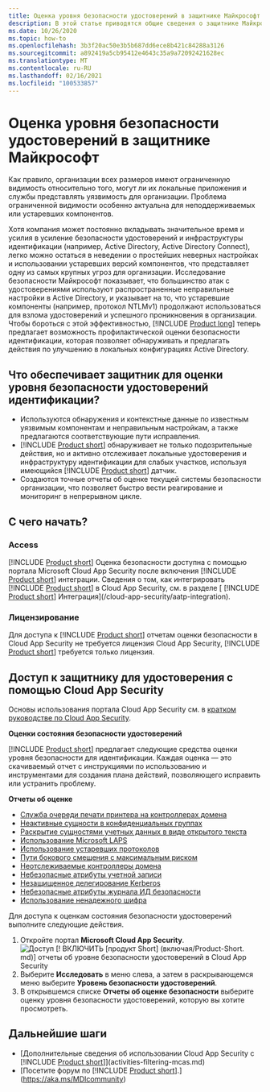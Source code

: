 ```yaml
---
title: Оценка уровня безопасности удостоверений в защитнике Майкрософт
description: В этой статье приводятся общие сведения о защитнике Майкрософт для отчетов об оценке уровня безопасности удостоверений.
ms.date: 10/26/2020
ms.topic: how-to
ms.openlocfilehash: 3b3f20ac50e3b5b687dd6ece8b421c84288a3126
ms.sourcegitcommit: a892419a5cb95412e4643c35a9a72092421628ec
ms.translationtype: MT
ms.contentlocale: ru-RU
ms.lasthandoff: 02/16/2021
ms.locfileid: "100533857"
---
```

# <a name="microsoft-defender-for-identitys-identity-security-posture-assessments"></a>Оценка уровня безопасности удостоверений в защитнике Майкрософт

Как правило, организации всех размеров имеют ограниченную видимость относительно того, могут ли их локальные приложения и службы представлять уязвимость для организации. Проблема ограниченной видимости особенно актуальна для неподдерживаемых или устаревших компонентов.

Хотя компания может постоянно вкладывать значительное время и усилия в усиление безопасности удостоверений и инфраструктуры идентификации (например, Active Directory, Active Directory Connect), легко можно остаться в неведении о простейших неверных настройках и использовании устаревших версий компонентов, что представляет одну из самых крупных угроз для организации. Исследование безопасности Майкрософт показывает, что большинство атак с удостоверениями используют распространенные неправильные настройки в Active Directory, и указывает на то, что устаревшие компоненты (например, протокол NTLMv1) продолжают использоваться для взлома удостоверений и успешного проникновения в организации. Чтобы бороться с этой эффективностью, [!INCLUDE [Product long](includes/product-long.md)] теперь предлагает возможность профилактической оценки безопасности идентификации, которая позволяет обнаруживать и предлагать действия по улучшению в локальных конфигурациях Active Directory.

## <a name="what-do-defender-for-identity-identity-security-posture-assessments-provide"></a>Что обеспечивает защитник для оценки уровня безопасности удостоверений идентификации?

- Используются обнаружения и контекстные данные по известным уязвимым компонентам и неправильным настройкам, а также предлагаются соответствующие пути исправления.
- [!INCLUDE [Product short](includes/product-short.md)] обнаруживает не только подозрительные действия, но и активно отслеживает локальные удостоверения и инфраструктуру идентификации для слабых участков, используя имеющийся [!INCLUDE [Product short](includes/product-short.md)] датчик.
- Создаются точные отчеты об оценке текущей системы безопасности организации, что позволяет быстро вести реагирование и мониторинг в непрерывном цикле.

## <a name="how-do-i-get-started"></a>С чего начать?

### <a name="access"></a>Access

[!INCLUDE [Product short](includes/product-short.md)] Оценка безопасности доступна с помощью портала Microsoft Cloud App Security после включения [!INCLUDE [Product short](includes/product-short.md)] интеграции. Сведения о том, как интегрировать [!INCLUDE [Product short](includes/product-short.md)] в Cloud App Security, см. в разделе [ [!INCLUDE [Product short](includes/product-short.md)] Интеграция](/cloud-app-security/aatp-integration).

### <a name="licensing"></a>Лицензирование

Для доступа к [!INCLUDE [Product short](includes/product-short.md)] отчетам оценки безопасности в Cloud App Security не требуется лицензия Cloud App Security, [!INCLUDE [Product short](includes/product-short.md)] требуется только лицензия.

## <a name="access-defender-for-identity-using-cloud-app-security"></a>Доступ к защитнику для удостоверения с помощью Cloud App Security

Основы использования портала Cloud App Security см. в [кратком руководстве по Cloud App Security](/cloud-app-security/getting-started-with-cloud-app-security).

**Оценки состояния безопасности удостоверений**

[!INCLUDE [Product short](includes/product-short.md)] предлагает следующие средства оценки уровня безопасности для идентификации. Каждая оценка — это скачиваемый отчет с инструкциями по использованию и инструментами для создания плана действий, позволяющего исправить или устранить проблему.

**Отчеты об оценке**

- [Служба очереди печати принтера на контроллерах домена](cas-isp-print-spooler.md)
- [Неактивные сущности в конфиденциальных группах](cas-isp-dormant-entities.md)
- [Раскрытие сущностями учетных данных в виде открытого текста](cas-isp-clear-text.md)
- [Использование Microsoft LAPS](cas-isp-laps.md)
- [Использование устаревших протоколов](cas-isp-legacy-protocols.md)
- [Пути бокового смещения с максимальным риском](cas-isp-riskiest-lmp.md)
- [Неотслеживаемые контроллеры домена](cas-isp-unmonitored-domain-controller.md)
- [Небезопасные атрибуты учетной записи](cas-isp-unsecure-account-attributes.md)
- [Незащищенное делегирование Kerberos](cas-isp-unconstrained-kerberos.md)
- [Небезопасные атрибуты журнала ИД безопасности](cas-isp-unsecure-sid-history-attribute.md)
- [Использование ненадежного шифра](cas-isp-weak-cipher.md)

Для доступа к оценкам состояния безопасности удостоверений выполните следующие действия.

1. Откройте портал **Microsoft Cloud App Security**.
    ![Доступ [! ВКЛЮЧИТЬ [продукт Short] (включая/Product-Short. md)] отчеты об уровне безопасности удостоверений в Cloud App Security](media/cas-isp-report-1.png)
1. Выберите **Исследовать** в меню слева, а затем в раскрывающемся меню выберите **Уровень безопасности удостоверений**.
1. В открывшемся списке **Отчеты об оценке безопасности** выберите оценку уровня безопасности удостоверений, которую вы хотите просмотреть.

## <a name="next-steps"></a>Дальнейшие шаги

- [Дополнительные сведения об использовании Cloud App Security с [!INCLUDE [Product short](includes/product-short.md)]](activities-filtering-mcas.md)
- [Посетите форум по [!INCLUDE [Product short](includes/product-short.md)].](https://aka.ms/MDIcommunity)
